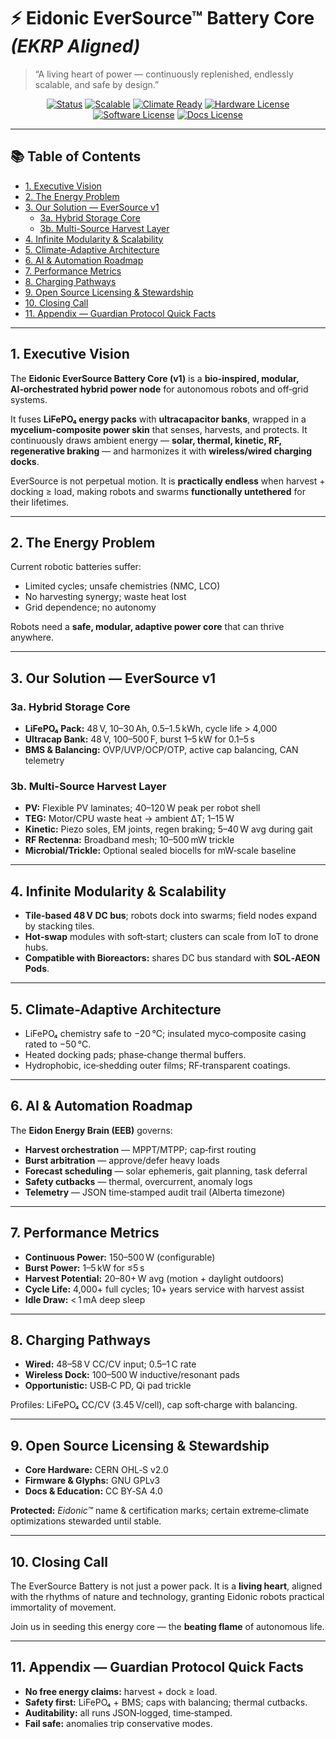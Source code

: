 <!--
SPDX-License-Identifier: CC-BY-SA-4.0
-->

# ⚡ Eidonic EverSource™ Battery Core *(EKRP Aligned)*

> “A living heart of power — continuously replenished, endlessly scalable, and safe by design.”

<p align="center">
<a href="#1-executive-vision"><img alt="Status" src="https://img.shields.io/static/v1?label=Status&message=Prototype%20Spec&color=00b894"></a>
<a href="#4-infinite-modularity--scalability"><img alt="Scalable" src="https://img.shields.io/static/v1?label=Scalability&message=Modular%20Tiles&color=6c5ce7"></a>
<a href="#5-climate-adaptive-architecture"><img alt="Climate Ready" src="https://img.shields.io/static/v1?label=Climate&message=%E2%88%9250%C2%B0C%20Ready&color=0a7bbd"></a>
<a href="#9-open-source-licensing--stewardship"><img alt="Hardware License" src="https://img.shields.io/static/v1?label=Hardware&message=CERN%20OHL%E2%80%93S%202.0&color=2d3436"></a>
<a href="#9-open-source-licensing--stewardship"><img alt="Software License" src="https://img.shields.io/static/v1?label=Software&message=GPLv3&color=2d3436"></a>
<a href="#9-open-source-licensing--stewardship"><img alt="Docs License" src="https://img.shields.io/static/v1?label=Docs&message=CC%20BY%E2%80%93SA%204.0&color=2d3436"></a>
</p>

---

## 📚 Table of Contents
- [1. Executive Vision](#1-executive-vision)
- [2. The Energy Problem](#2-the-energy-problem)
- [3. Our Solution — EverSource v1](#3-our-solution--eversource-v1)
  - [3a. Hybrid Storage Core](#3a-hybrid-storage-core)
  - [3b. Multi-Source Harvest Layer](#3b-multi-source-harvest-layer)
- [4. Infinite Modularity & Scalability](#4-infinite-modularity--scalability)
- [5. Climate-Adaptive Architecture](#5-climate-adaptive-architecture)
- [6. AI & Automation Roadmap](#6-ai--automation-roadmap)
- [7. Performance Metrics](#7-performance-metrics)
- [8. Charging Pathways](#8-charging-pathways)
- [9. Open Source Licensing & Stewardship](#9-open-source-licensing--stewardship)
- [10. Closing Call](#10-closing-call)
- [11. Appendix — Guardian Protocol Quick Facts](#11-appendix--guardian-protocol-quick-facts)

---

## 1. Executive Vision
The **Eidonic EverSource Battery Core (v1)** is a **bio‑inspired, modular, AI‑orchestrated hybrid power node** for autonomous robots and off‑grid systems.

It fuses **LiFePO₄ energy packs** with **ultracapacitor banks**, wrapped in a **mycelium‑composite power skin** that senses, harvests, and protects. It continuously draws ambient energy — **solar, thermal, kinetic, RF, regenerative braking** — and harmonizes it with **wireless/wired charging docks**.

EverSource is not perpetual motion. It is **practically endless** when harvest + docking ≥ load, making robots and swarms **functionally untethered** for their lifetimes.

---

## 2. The Energy Problem
Current robotic batteries suffer:
- Limited cycles; unsafe chemistries (NMC, LCO)
- No harvesting synergy; waste heat lost
- Grid dependence; no autonomy

Robots need a **safe, modular, adaptive power core** that can thrive anywhere.

---

## 3. Our Solution — EverSource v1
### 3a. Hybrid Storage Core
- **LiFePO₄ Pack:** 48 V, 10–30 Ah, 0.5–1.5 kWh, cycle life > 4,000
- **Ultracap Bank:** 48 V, 100–500 F, burst 1–5 kW for 0.1–5 s
- **BMS & Balancing:** OVP/UVP/OCP/OTP, active cap balancing, CAN telemetry

### 3b. Multi-Source Harvest Layer
- **PV:** Flexible PV laminates; 40–120 W peak per robot shell
- **TEG:** Motor/CPU waste heat → ambient ΔT; 1–15 W
- **Kinetic:** Piezo soles, EM joints, regen braking; 5–40 W avg during gait
- **RF Rectenna:** Broadband mesh; 10–500 mW trickle
- **Microbial/Trickle:** Optional sealed biocells for mW‑scale baseline

---

## 4. Infinite Modularity & Scalability
- **Tile‑based 48 V DC bus**; robots dock into swarms; field nodes expand by stacking tiles.
- **Hot‑swap** modules with soft‑start; clusters can scale from IoT to drone hubs.
- **Compatible with Bioreactors:** shares DC bus standard with **SOL‑AEON Pods**.

---

## 5. Climate-Adaptive Architecture
- LiFePO₄ chemistry safe to −20 °C; insulated myco‑composite casing rated to −50 °C.
- Heated docking pads; phase‑change thermal buffers.
- Hydrophobic, ice‑shedding outer films; RF‑transparent coatings.

---

## 6. AI & Automation Roadmap
The **Eidon Energy Brain (EEB)** governs:
- **Harvest orchestration** — MPPT/MTPP; cap‑first routing
- **Burst arbitration** — approve/defer heavy loads
- **Forecast scheduling** — solar ephemeris, gait planning, task deferral
- **Safety cutbacks** — thermal, overcurrent, anomaly logs
- **Telemetry** — JSON time‑stamped audit trail (Alberta timezone)

---

## 7. Performance Metrics
- **Continuous Power:** 150–500 W (configurable)
- **Burst Power:** 1–5 kW for ≤5 s
- **Harvest Potential:** 20–80+ W avg (motion + daylight outdoors)
- **Cycle Life:** 4,000+ full cycles; 10+ years service with harvest assist
- **Idle Draw:** < 1 mA deep sleep

---

## 8. Charging Pathways
- **Wired:** 48–58 V CC/CV input; 0.5–1 C rate
- **Wireless Dock:** 100–500 W inductive/resonant pads
- **Opportunistic:** USB‑C PD, Qi pad trickle

Profiles: LiFePO₄ CC/CV (3.45 V/cell), cap soft‑charge with balancing.

---

## 9. Open Source Licensing & Stewardship
- **Core Hardware:** CERN OHL‑S v2.0
- **Firmware & Glyphs:** GNU GPLv3
- **Docs & Education:** CC BY‑SA 4.0

**Protected:** *Eidonic™* name & certification marks; certain extreme‑climate optimizations stewarded until stable.

---

## 10. Closing Call
The EverSource Battery is not just a power pack. It is a **living heart**, aligned with the rhythms of nature and technology, granting Eidonic robots practical immortality of movement.

Join us in seeding this energy core — the **beating flame** of autonomous life.

---

## 11. Appendix — Guardian Protocol Quick Facts
- **No free energy claims:** harvest + dock ≥ load.
- **Safety first:** LiFePO₄ + BMS; caps with balancing; thermal cutbacks.
- **Auditability:** all runs JSON‑logged, time‑stamped.
- **Fail safe:** anomalies trip conservative modes.


